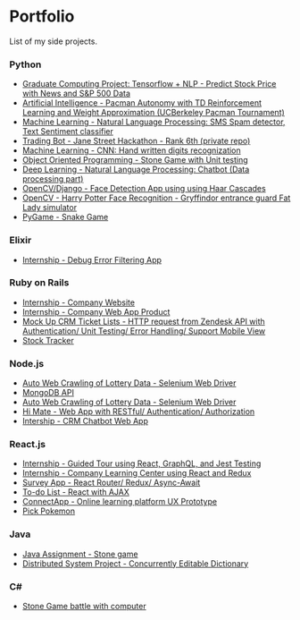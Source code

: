 # Portfolio
List of my side projects.

### Python
+ [Graduate Computing Project: Tensorflow + NLP - Predict Stock Price with News and S&P 500 Data](https://github.com/wenyenwei/tensorflow-stock-news/)
+ [Artificial Intelligence - Pacman Autonomy with TD Reinforcement Learning and Weight Approximation (UCBerkeley Pacman Tournament)](https://github.com/wenyenwei/AI-pacman)
+ [Machine Learning - Natural Language Processing: SMS Spam detector, Text Sentiment classifier](https://github.com/wenyenwei/mlnlp)
+ [Trading Bot - Jane Street Hackathon - Rank 6th (private repo)]()
+ [Machine Learning - CNN: Hand written digits recognization](https://github.com/wenyenwei/handwritting_app_ml_swift)
+ [Object Oriented Programming - Stone Game with Unit testing](https://github.com/wenyenwei/PythonOOP_StoneGame)
+ [Deep Learning - Natural Language Processing: Chatbot (Data processing part)](https://github.com/wenyenwei/nlpchatbot)
+ [OpenCV/Django - Face Detection App using using Haar Cascades](https://github.com/wenyenwei/opencv_django/)
+ [OpenCV - Harry Potter Face Recognition - Gryffindor entrance guard Fat Lady simulator](https://github.com/wenyenwei/openCV_face_detection_harry_potter/)
+ [PyGame - Snake Game](https://github.com/wenyenwei/pygame_snake)

### Elixir
+ [Internship - Debug Error Filtering App]()

### Ruby on Rails
+ [Internship - Company Website](https://github.com/ConnectAU/connect-rails)
+ [Internship - Company Web App Product](https://github.com/ConnectAU/connectapp)
+ [Mock Up CRM Ticket Lists - HTTP request from Zendesk API with Authentication/ Unit Testing/ Error Handling/ Support Mobile View](https://github.com/wenyenwei/zd_)
+ [Stock Tracker](https://github.com/wenyenwei/stocker_ror)

### Node.js
+ [Auto Web Crawling of Lottery Data - Selenium Web Driver](https://github.com/wenyenwei/webcraw)
+ [MongoDB API](https://github.com/wenyenwei/nodejs_mongodb_api)
+ [Auto Web Crawling of Lottery Data - Selenium Web Driver](https://github.com/wenyenwei/webcraw)
+ [Hi Mate - Web App with RESTful/ Authentication/ Authorization](https://github.com/wenyenwei/hi_mate)
+ [Intership - CRM Chatbot Web App](https://github.com/wenyenwei/shield)

### React.js
+ [Internship - Guided Tour using React, GraphQL, and Jest Testing]()
+ [Internship - Company Learning Center using React and Redux]()
+ [Survey App - React Router/ Redux/ Async-Await](https://github.com/wenyenwei/SurveyApp)
+ [To-do List - React with AJAX](https://github.com/wenyenwei/react_todolist)
+ [ConnectApp - Online learning platform UX Prototype](https://github.com/wenyenwei/ConnectApp)
+ [Pick Pokemon](https://github.com/wenyenwei/pick-pokemon)

### Java
+ [Java Assignment - Stone game](https://github.com/wenyenwei/java_assignment)
+ [Distributed System Project - Concurrently Editable Dictionary](https://github.com/wenyenwei/ds_ass1)

### C#
+ [Stone Game battle with computer](https://github.com/wenyenwei/c-stonegame)
